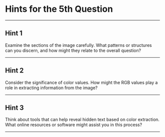 # Hints for the 5th Question

---

## Hint 1
Examine the sections of the image carefully. What patterns or structures can you discern, and how might they relate to the overall question?

---

## Hint 2
Consider the significance of color values. How might the RGB values play a role in extracting information from the image?

---

## Hint 3
Think about tools that can help reveal hidden text based on color extraction. What online resources or software might assist you in this process?

---
